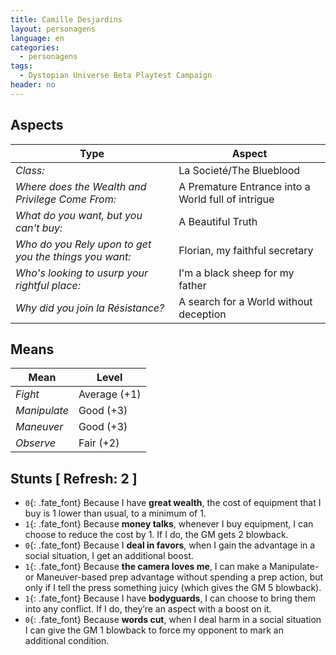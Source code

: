 ```yaml
---
title: Camille Desjardins
layout: personagens
language: en
categories:
  - personagens
tags:
  - Dystopian Universe Beta Playtest Campaign
header: no
---
```


## Aspects

| __Type__                                               |   __Aspect__                                |
|--------------------------------------------------------|---------------------------------------------|
| _Class:_                                               | La Societé/The Blueblood                        |
| _Where does the Wealth and Privilege Come From:_       | A Premature Entrance into a World full of intrigue |
| _What do you want, but you can't buy:_                 | A Beautiful Truth |
| _Who do you Rely upon to get you the things you want:_ | Florian, my faithful secretary |
| _Who's looking to usurp your rightful place:_          |  I'm a black sheep for my father |
| _Why did you join la Résistance?_                      | A search for a World without deception |

## Means

| __Mean__     | __Level__    |
|--------------|--------------|
| _Fight_      | Average (+1) |
| _Manipulate_ | Good (+3)    |
| _Maneuver_   | Good (+3)    |
| _Observe_    | Fair (+2)    |

## Stunts [ Refresh: 2 ]

+ `0`{: .fate_font} Because I have __great wealth__, the cost of equipment that I buy is 1  lower than usual, to a minimum of 1.
+ `1`{: .fate_font} Because __money talks__, whenever I buy equipment, I can choose to reduce the cost by 1. If I do, the GM gets 2 blowback.
+ `0`{: .fate_font} Because I __deal in favors__, when I gain the advantage in a social situation, I get an additional boost.
+ `1`{: .fate_font} Because __the camera loves me__, I can make a Manipulate- or Maneuver-based prep advantage without spending a prep action, but only if I tell the press something juicy (which gives the GM 5 blowback).
+ `1`{: .fate_font} Because I have __bodyguards__, I can choose to bring them into any conflict. If I do, they’re an aspect with a boost on it.
+ `0`{: .fate_font} Because __words cut__, when I deal harm in a social situation I can give the GM 1 blowback to force my opponent to mark an additional condition.
